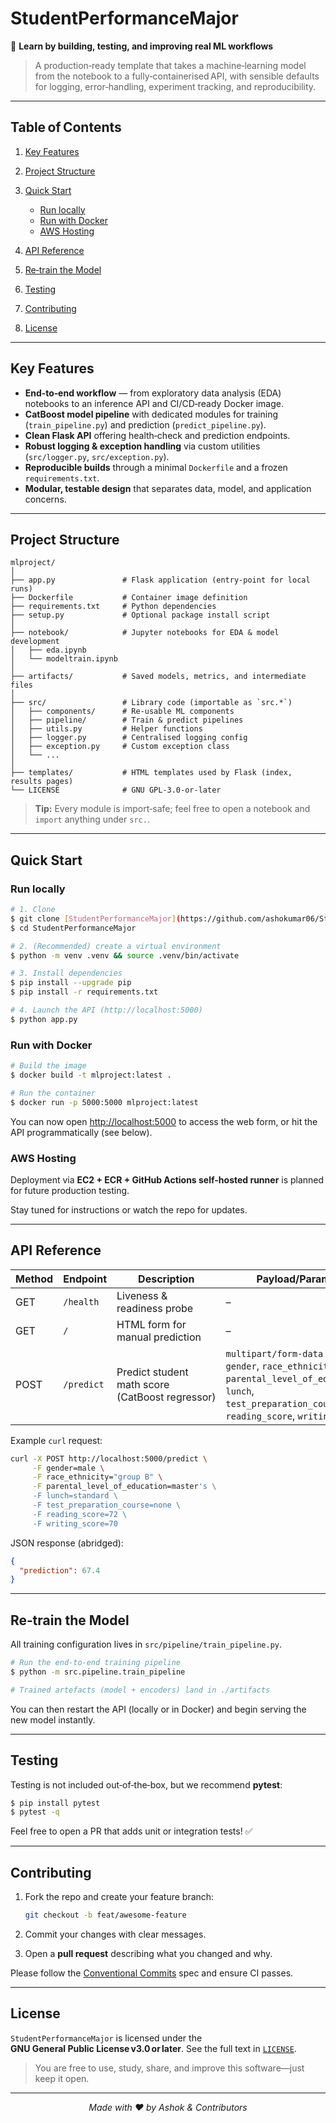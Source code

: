# StudentPerformanceMajor

📌 **Learn by building, testing, and improving real ML workflows**

> A production‑ready template that takes a machine‑learning model from the notebook to a fully‑containerised API, with sensible defaults for logging, error‑handling, experiment tracking, and reproducibility.

---

## Table of Contents

1. [Key Features](#key-features)
2. [Project Structure](#project-structure)
3. [Quick Start](#quick-start)

   * [Run locally](#run-locally)
   * [Run with Docker](#run-with-docker)
   * [AWS Hosting](#aws-hosting)
4. [API Reference](#api-reference)
5. [Re‑train the Model](#re-train-the-model)
6. [Testing](#testing)
7. [Contributing](#contributing)
8. [License](#license)

---

## Key Features

* **End‑to‑end workflow** ― from exploratory data analysis (EDA) notebooks to an inference API and CI/CD‑ready Docker image.
* **CatBoost model pipeline** with dedicated modules for training (`train_pipeline.py`) and prediction (`predict_pipeline.py`).
* **Clean Flask API** offering health‑check and prediction endpoints.
* **Robust logging & exception handling** via custom utilities (`src/logger.py`, `src/exception.py`).
* **Reproducible builds** through a minimal `Dockerfile` and a frozen `requirements.txt`.
* **Modular, testable design** that separates data, model, and application concerns.

---

## Project Structure

```text
mlproject/
│
├── app.py               # Flask application (entry‑point for local runs)
├── Dockerfile           # Container image definition
├── requirements.txt     # Python dependencies
├── setup.py             # Optional package install script
│
├── notebook/            # Jupyter notebooks for EDA & model development
│   ├── eda.ipynb
│   └── modeltrain.ipynb
│
├── artifacts/           # Saved models, metrics, and intermediate files
│
├── src/                 # Library code (importable as `src.*`)
│   ├── components/      # Re‑usable ML components
│   ├── pipeline/        # Train & predict pipelines
│   ├── utils.py         # Helper functions
│   ├── logger.py        # Centralised logging config
│   ├── exception.py     # Custom exception class
│   └── ...
│
├── templates/           # HTML templates used by Flask (index, results pages)
└── LICENSE              # GNU GPL‑3.0‑or‑later
```

> **Tip:** Every module is import‑safe; feel free to open a notebook and `import` anything under `src.`.

---

## Quick Start

### Run locally

```bash
# 1. Clone
$ git clone [StudentPerformanceMajor](https://github.com/ashokumar06/StudentPerformanceMajor.git)
$ cd StudentPerformanceMajor

# 2. (Recommended) create a virtual environment
$ python -m venv .venv && source .venv/bin/activate

# 3. Install dependencies
$ pip install --upgrade pip
$ pip install -r requirements.txt

# 4. Launch the API (http://localhost:5000)
$ python app.py
```

### Run with Docker

```bash
# Build the image
$ docker build -t mlproject:latest .

# Run the container
$ docker run -p 5000:5000 mlproject:latest
```

You can now open [http://localhost:5000](http://localhost:5000) to access the web form, or hit the API programmatically (see below).

### AWS Hosting

Deployment via **EC2 + ECR + GitHub Actions self-hosted runner** is planned for future production testing.

Stay tuned for instructions or watch the repo for updates.

---

## API Reference

| Method | Endpoint   | Description                                     | Payload/Params                                                                                                                                                |
| ------ | ---------- | ----------------------------------------------- | ------------------------------------------------------------------------------------------------------------------------------------------------------------- |
| GET    | `/health`  | Liveness & readiness probe                      | –                                                                                                                                                             |
| GET    | `/`        | HTML form for manual prediction                 | –                                                                                                                                                             |
| POST   | `/predict` | Predict student math score (CatBoost regressor) | `multipart/form‑data` fields: `gender`, `race_ethnicity`, `parental_level_of_education`, `lunch`, `test_preparation_course`, `reading_score`, `writing_score` |

Example `curl` request:

```bash
curl -X POST http://localhost:5000/predict \
     -F gender=male \
     -F race_ethnicity="group B" \
     -F parental_level_of_education=master's \
     -F lunch=standard \
     -F test_preparation_course=none \
     -F reading_score=72 \
     -F writing_score=70
```

JSON response (abridged):

```json
{
  "prediction": 67.4
}
```

---

## Re‑train the Model

All training configuration lives in `src/pipeline/train_pipeline.py`.

```bash
# Run the end‑to‑end training pipeline
$ python -m src.pipeline.train_pipeline

# Trained artefacts (model + encoders) land in ./artifacts
```

You can then restart the API (locally or in Docker) and begin serving the new model instantly.

---

## Testing

Testing is not included out‑of‑the‑box, but we recommend **pytest**:

```bash
$ pip install pytest
$ pytest -q
```

Feel free to open a PR that adds unit or integration tests! ✅

---

## Contributing

1. Fork the repo and create your feature branch:

   ```bash
   git checkout -b feat/awesome‑feature
   ```
2. Commit your changes with clear messages.
3. Open a **pull request** describing what you changed and why.

Please follow the [Conventional Commits](https://www.conventionalcommits.org/) spec and ensure CI passes.

---

## License

`StudentPerformanceMajor` is licensed under the **GNU General Public License v3.0 or later**.  See the full text in [`LICENSE`](./LICENSE).

> You are free to use, study, share, and improve this software―just keep it open.

---

<p align="center">
  <em>Made with ❤️ by Ashok & Contributors</em>
</p>
